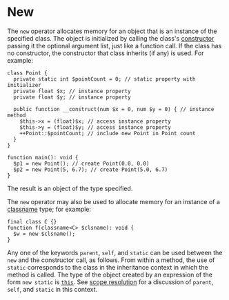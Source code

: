 # New

The `new` operator allocates memory for an object that is an instance of the specified class.  The object is initialized by calling the
class's [constructor](/hack/classes/constructors) passing it the optional argument list, just like a function call. If the class has no
constructor, the constructor that class inherits (if any) is used.  For example:

```hack
class Point {
  private static int $pointCount = 0; // static property with initializer
  private float $x; // instance property
  private float $y; // instance property

  public function __construct(num $x = 0, num $y = 0) { // instance method
    $this->x = (float)$x; // access instance property
    $this->y = (float)$y; // access instance property
    ++Point::$pointCount; // include new Point in Point count
  }
}

function main(): void {
  $p1 = new Point(); // create Point(0.0, 0.0)
  $p2 = new Point(5, 6.7); // create Point(5.0, 6.7)
}
```

The result is an object of the type specified.

The `new` operator may also be used to allocate memory for an instance of a [classname](/hack/built-in-types/classname) type; for example:

```hack
final class C {}
function f(classname<C> $clsname): void {
  $w = new $clsname();
}
```

Any one of the keywords `parent`, `self`, and `static` can be used between the `new` and the constructor call, as follows. From within a
method, the use of `static` corresponds to the class in the inheritance context in which the method is called. The type of the object
created by an expression of the form `new static` is
[`this`](/hack/built-in-types/this). See [scope resolution](/hack/expressions-and-operators/scope-resolution) for a discussion of `parent`,
`self`, and `static` in this context.
